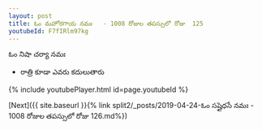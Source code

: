 ```yaml
---
layout: post
title: ఓం మహోరగాయ నమః   - 1008 రోజుల తపస్సులో రోజు  125
youtubeId: F7fIRlm97kg
---
```

 
 
 ఓం నిషా చర్యా నమః  
 
 -  రాత్రి కూడా ఎవరు కదులుతారు 
 
  
 
  
 
 
 
 
 
 


{% include youtubePlayer.html id=page.youtubeId %}
 
[Next]({{ site.baseurl }}{% link  split2/_posts/2019-04-24-ఓం సప్తైధసే నమః   - 1008 రోజుల తపస్సులో రోజు  126.md%})
 
